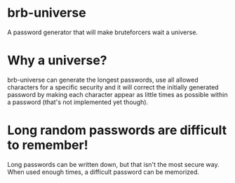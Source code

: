 brb-universe
============

A password generator that will make bruteforcers wait a universe.

Why a universe?
===============

brb-universe can generate the longest passwords, use all allowed 
characters for a specific security and it will correct the initially 
generated password by making each character appear as little times 
as possible within a password (that's not implemented yet though).

Long random passwords are difficult to remember!
================================================

Long passwords can be written down, but that isn't the most secure way.
When used enough times, a difficult password can be memorized.
